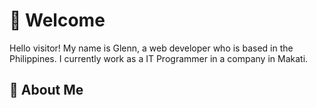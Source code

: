 # 👋 Welcome

Hello visitor! My name is Glenn, a web developer who is based in the Philippines. I currently work as a IT Programmer in a company in Makati.

## 🔭 About Me

<!--
**GlennRoh/GlennRoh** is a ✨ _special_ ✨ repository because its `README.md` (this file) appears on your GitHub profile.

Here are some ideas to get you started:

- 🔭 I’m currently working on ...
- 🌱 I’m currently learning ...
- 👯 I’m looking to collaborate on ...
- 🤔 I’m looking for help with ...
- 💬 Ask me about ...
- 📫 How to reach me: ...
- 😄 Pronouns: ...
- ⚡ Fun fact: ...
-->
